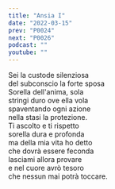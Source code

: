 ```yaml
---
title: "Ansia I"
date: "2022-03-15"
prev: "P0024"
next: "P0026"
podcast: ""
youtube: ""
---
```


Sei la custode silenziosa  
del subconscio la forte sposa  
Sorella dell'anima, sola  
stringi duro ove ella vola  
spaventando ogni azione  
nella stasi la protezione.  
Ti ascolto e ti rispetto  
sorella dura e profonda  
ma della mia vita ho detto  
che dovrà essere feconda  
lasciami allora provare  
e nel cuore avrò tesoro  
che nessun mai potrà toccare.  
